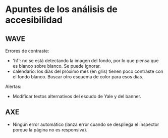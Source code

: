# Apuntes de los análisis de accesibilidad

## WAVE

Errores de contraste:

- 'h1': no se está detectando la imagen del fondo, por lo que piensa que es blanco sobre blanco. Se puede ignorar.
- calendario: los días del próximo mes (en gris) tienen poco contraste con el fondo blanco. Buscar otro esquema de color para esos días.

Alertas:

- Modificar textos alternativos del escudo de Yale y del banner.

## AXE

- Ningún error automático (lanza error cuando se despliega el inspector porque la página no es responsiva).
